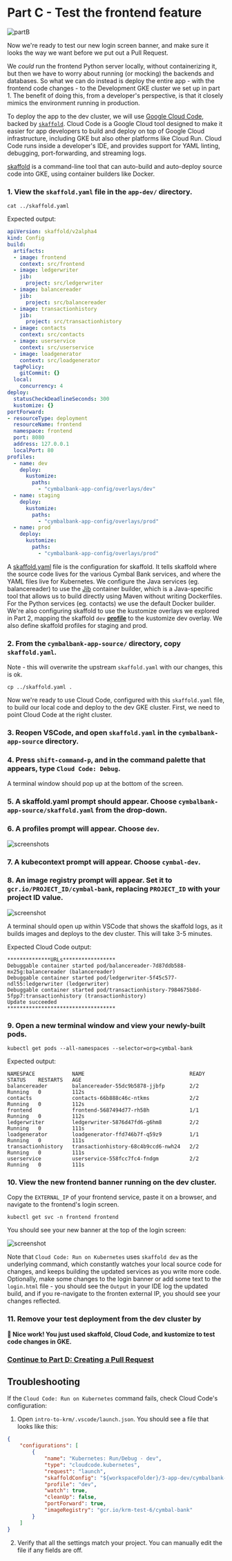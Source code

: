 
# Part C - Test the frontend feature 

![partB](screenshots/dev-test.jpg)

Now we're ready to test our new login screen banner, and make sure it looks the way we want before we put out a Pull Request.

We *could* run the frontend Python server locally, without containerizing it, but then we have to worry about running (or mocking) the backends and databases. So what we can do instead is deploy the entire app - with the frontend code changes - to the Development GKE cluster we set up in part 1. The benefit of doing this, from a developer's perspective, is that it closely mimics the environment running in production.

To deploy the app to the dev cluster, we will use [Google Cloud Code](https://cloud.google.com/code/docs/vscode/features), backed by [`skaffold`](https://skaffold.dev/docs/quickstart/). Cloud Code is a Google Cloud tool designed to make it easier for app developers to build and deploy on top of Google Cloud infrastructure, including GKE but also other platforms like Cloud Run. Cloud Code runs inside a developer's IDE, and provides support for YAML linting, debugging, port-forwarding, and streaming logs.  

[skaffold](https://skaffold.dev/docs/quickstart/) is a command-line tool that can auto-build and auto-deploy source code into GKE, using container builders like Docker. 

### 1. **View the `skaffold.yaml` file in the `app-dev/` directory**. 

```
cat ../skaffold.yaml 
```

Expected output: 

```YAML
apiVersion: skaffold/v2alpha4
kind: Config
build:
  artifacts:
  - image: frontend
    context: src/frontend
  - image: ledgerwriter
    jib:
      project: src/ledgerwriter
  - image: balancereader
    jib:
      project: src/balancereader
  - image: transactionhistory
    jib:
      project: src/transactionhistory
  - image: contacts
    context: src/contacts
  - image: userservice
    context: src/userservice
  - image: loadgenerator
    context: src/loadgenerator
  tagPolicy:
    gitCommit: {}
  local: 
    concurrency: 4 
deploy:
  statusCheckDeadlineSeconds: 300
  kustomize: {}
portForward:
- resourceType: deployment
  resourceName: frontend
  namespace: frontend
  port: 8080
  address: 127.0.0.1
  localPort: 80
profiles:
  - name: dev
    deploy: 
      kustomize: 
        paths:
          - "cymbalbank-app-config/overlays/dev"
  - name: staging
    deploy: 
      kustomize: 
        paths:
          - "cymbalbank-app-config/overlays/prod"
  - name: prod
    deploy: 
      kustomize: 
        paths:
          - "cymbalbank-app-config/overlays/prod"
```

A [skaffold.yaml](https://skaffold.dev/docs/references/yaml/) file is the configuration for skaffold. It tells skaffold where the source code lives for the various Cymbal Bank services, and where the YAML files live for Kubernetes. We configure the Java services (eg. balancereader) to use the [Jib](https://github.com/GoogleContainerTools/jib/) container builder, which is a Java-specific tool that allows us to build directly using Maven without writing Dockerfiles. For the Python services (eg. contacts) we use the default Docker builder. We're also configuring skaffold to use the kustomize overlays we explored in Part 2, mapping the skaffold `dev` **[profile](https://skaffold.dev/docs/environment/profiles/)** to the kustomize dev overlay. We also define skaffold profiles for staging and prod.


###  2. **From the `cymbalbank-app-source/` directory, copy `skaffold.yaml`**. 

Note - this will overwrite the upstream `skaffold.yaml` with our changes, this is ok.

```
cp ../skaffold.yaml .
```

Now we're ready to use Cloud Code, configured with this `skaffold.yaml` file, to build our local code and deploy to the dev GKE cluster. First, we need to point Cloud Code at the right cluster. 

### 3. **Reopen VSCode, and open `skaffold.yaml` in the `cymbalbank-app-source` directory.** 

### 4. **Press `shift-command-p`**, and in the command palette that appears, type `Cloud Code: Debug`. 

A terminal window should pop up at the bottom of the screen. 

### 5. **A skaffold.yaml prompt should appear. Choose `cymbalbank-app-source/skaffold.yaml` from the drop-down.** 

### 6. **A profiles prompt will appear. Choose `dev`.** 

![screenshots](screenshots/cloud-code-profiles.png)

### 7. **A kubecontext prompt will appear. Choose `cymbal-dev`**. 

### 8. **An image registry prompt will appear. Set it to `gcr.io/PROJECT_ID/cymbal-bank`, replacing `PROJECT_ID` with your project ID value.** 

![screenshot](screenshots/cc-gcr.png)

A terminal should open up within VSCode that shows the skaffold logs, as it builds images and deploys to the dev cluster. This will take 3-5 minutes. 

Expected Cloud Code output: 

```
**************URLs*****************
Debuggable container started pod/balancereader-7d87ddb588-mx25g:balancereader (balancereader)
Debuggable container started pod/ledgerwriter-5f45c577-ndl55:ledgerwriter (ledgerwriter)
Debuggable container started pod/transactionhistory-7984675b8d-5fpp7:transactionhistory (transactionhistory)
Update succeeded
***********************************
```

### 9. **Open a new terminal window and view your newly-built pods**. 

```
kubectl get pods --all-namespaces --selector=org=cymbal-bank
```

Expected output: 

```
NAMESPACE            NAME                                  READY   STATUS    RESTARTS   AGE
balancereader        balancereader-55dc9b5878-jjbfp        2/2     Running   0          112s
contacts             contacts-66b888c46c-ntkms             2/2     Running   0          112s
frontend             frontend-5687494d77-rh58h             1/1     Running   0          112s
ledgerwriter         ledgerwriter-5876d47fd6-g6hm8         2/2     Running   0          111s
loadgenerator        loadgenerator-ffd746b7f-q59z9         1/1     Running   0          111s
transactionhistory   transactionhistory-68c4b9ccd6-nwh24   2/2     Running   0          111s
userservice          userservice-558fcc7fc4-fndgm          2/2     Running   0          111s
```

### 10.  View the new frontend banner running on the dev cluster.

Copy the `EXTERNAL_IP` of your frontend service, paste  it on a browser, and navigate to the frontend's login screen. 

```
kubectl get svc -n frontend frontend 
```

You should see your new banner at the top of the login screen: 

![screenshot](screenshots/login-banner.png)

Note that `Cloud Code: Run on Kubernetes` uses `skaffold dev` as the underlying command, which constantly watches your local source code for changes, and keeps building the updated services as you write more code. Optionally, make some changes to the login banner or add some text to the `login.html` file - you should see the `Output` in your IDE log the updated build, and if you re-navigate to the fronten external IP, you should see your changes reflected. 

### 11. Remove your test deployment from the dev cluster by 

**💫 Nice work! You just used skaffold, Cloud Code, and kustomize to test code changes in GKE.** 

### **[Continue to Part D: Creating a Pull Request](partD-ci-pr.md)**


## Troubleshooting 

If the `Cloud Code: Run on Kubernetes` command fails, check Cloud Code's configuration: 

1. Open `intro-to-krm/.vscode/launch.json`. You should see a file that looks like this: 

```JSON
{
    "configurations": [
        {
            "name": "Kubernetes: Run/Debug - dev",
            "type": "cloudcode.kubernetes",
            "request": "launch",
            "skaffoldConfig": "${workspaceFolder}/3-app-dev/cymbalbank-app-source/skaffold.yaml",
            "profile": "dev",
            "watch": true,
            "cleanUp": false,
            "portForward": true,
            "imageRegistry": "gcr.io/krm-test-6/cymbal-bank"
        }
    ]
}
```

2. Verify that all the settings match your project. You can manually edit the file if any fields are off. 